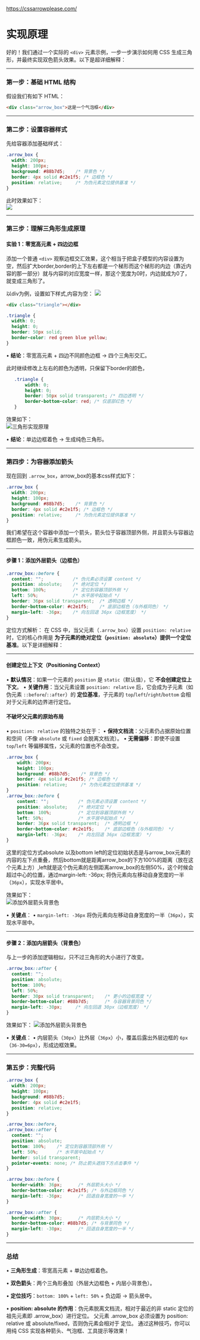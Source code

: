 https://cssarrowplease.com/
# 实现原理
好的！我们通过一个实际的 `<div>` 元素示例，一步一步演示如何用 CSS 生成三角形，并最终实现双色箭头效果。以下是超详细解释：

---

### **第一步：基础 HTML 结构**
假设我们有如下 HTML：
```html
<div class="arrow_box">这是一个气泡框</div>
```

---

### **第二步：设置容器样式**
先给容器添加基础样式：
```css
.arrow_box {
  width: 200px;
  height: 100px;
  background: #88b7d5;    /* 背景色 */
  border: 4px solid #c2e1f5; /* 边框色 */
  position: relative;     /* 为伪元素定位提供基准 */
}
```


此时效果如下：  
![](https://s3-gz01.didistatic.com/n9e-pub/image/doraemon/20240919120721.png)

---

### **第三步：理解三角形生成原理**
#### 实验 1：零宽高元素 + 四边边框
添加一个普通 `<div>` 观察边框交汇效果，这个相当于把盒子模型的内容设置为空，然后扩大border,border的上下左右都是一个梯形而这个梯形的内边（靠近内容的那一部分）就与内容的对应宽度一样，那这个宽度为0时，内边就成为0了，就变成三角形了。

以div为例，设置如下样式,内容为空：
<img src="./imges/1.png">

```html
<div class="triangle"></div>
```
```css
.triangle {
  width: 0;
  height: 0;
  border: 50px solid;
  border-color: red green blue yellow;
}
```

• **结论**：零宽高元素 + 四边不同颜色边框 → 四个三角形交汇。

此时继续修改上左右的颜色为透明，只保留下border的颜色，

```css
   .triangle {
       width: 0;
       height: 0;
       border: 50px solid transparent; /* 四边透明 */
       border-bottom-color: red; /* 仅底部红色 */
   }
```
效果如下：  
![三角形实现原理](../css/imges/2.png)

• **结论**：单边边框着色 → 生成纯色三角形。

---

### **第四步：为容器添加箭头**
现在回到 `.arrow_box`，arrow_box的基本css样式如下：

```css
.arrow_box {
  width: 200px;
  height: 100px;
  background: #88b7d5;    /* 背景色 */
  border: 4px solid #c2e1f5; /* 边框色 */
  position: relative;     /* 为伪元素定位提供基准 */
}
```
我们希望在这个容器中添加一个箭头，箭头位于容器顶部外侧，并且箭头与容器边框颜色一致，用伪元素生成箭头。

---

#### 步骤 1：添加外层箭头（边框色）
```css
.arrow_box::before {
  content: "";           /* 伪元素必须设置 content */
  position: absolute;    /* 绝对定位 */
  bottom: 100%;          /* 定位到容器顶部外侧 */
  left: 50%;             /* 水平居中起始点 */
  border: 36px solid transparent;  /* 透明边框 */
  border-bottom-color: #c2e1f5;    /* 底部边框色（与外框同色） */
  margin-left: -36px;    /* 向左回退 36px（边框宽度） */
}
```
定位方式解析：
在 CSS 中，当父元素（`.arrow_box`）设置 `position: relative` 时，它的核心作用是 **为子元素的绝对定位（`position: absolute`）提供一个定位基准**。以下是详细解释：

---

#### **创建定位上下文（Positioning Context）**
• **默认情况**：如果一个元素的 `position` 是 `static`（默认值），它 **不会创建定位上下文**。
• **关键作用**：当父元素设置 `position: relative` 后，它会成为子元素（如伪元素 `::before`/`::after`）的 **定位基准**，子元素的 `top`/`left`/`right`/`bottom` 会相对于父元素的边界进行定位。
#### **不破坏父元素的原始布局**
• `position: relative` 的独特之处在于：
• **保持文档流**：父元素仍占据原始位置和空间（不像 `absolute` 或 `fixed` 会脱离文档流）。
• **无需偏移**：即使不设置 `top`/`left` 等偏移属性，父元素的位置也不会改变。
```css
.arrow_box {
    width: 200px;
    height: 100px;
    background: #88b7d5;    /* 背景色 */
    border: 4px solid #c2e1f5; /* 边框色 */
    position: relative;     /* 为伪元素定位提供基准 */
}
.arrow_box::before {
    content: "";           /* 伪元素必须设置 content */
    position: absolute;    /* 绝对定位 */
    bottom: 100%;          /* 定位到容器顶部外侧 */
    left: 50%;             /* 水平居中起始点 */
    border: 36px solid transparent;  /* 透明边框 */
    border-bottom-color: #c2e1f5;    /* 底部边框色（与外框同色） */
    margin-left: -36px;    /* 向左回退 36px（边框宽度） */
}
```


这里的定位方式absolute 以及bottom left的定位初始状态是与arrow_box元素的内容的左下点重叠，然后bottom就是距离arrow_box的下方100%的距离（放在这个元素上方）,left就是这个伪元素的左侧距离arrow_box的左侧50%，这个时候会超过中心的位置，通过margin-left: -36px; 将伪元素向左移动自身宽度的一半（`36px`），实现水平居中。

  
效果如下：  
![添加外层箭头背景色](../css/imges/3.png)

• **关键点**：
• `margin-left: -36px` 将伪元素向左移动自身宽度的一半（`36px`），实现水平居中。

---

#### 步骤 2：添加内层箭头（背景色）
与上一步的添加逻辑相似，只不过三角形的大小进行了改变。
```css
.arrow_box::after {
  content: "";
  position: absolute;
  bottom: 100%;
  left: 50%;
  border: 30px solid transparent;    /* 更小的边框宽度 */
  border-bottom-color: #88b7d5;      /* 与容器背景同色 */
  margin-left: -30px;     /* 向左回退 30px（边框宽度） */
}
```
效果如下：
![添加外层箭头背景色](../css/imges/4.png)

• **关键点**：
• 内层箭头（`30px`）比外层（`36px`）小，覆盖后露出外层边框的 `6px`（`36-30=6px`），形成边框效果。

---

### **第五步：完整代码**
```css
.arrow_box {
  width: 200px;
  height: 100px;
  background: #88b7d5;
  border: 4px solid #c2e1f5;
  position: relative;
}

.arrow_box::before,
.arrow_box::after {
  content: "";
  position: absolute;
  bottom: 100%;    /* 定位到容器顶部外侧 */
  left: 50%;       /* 水平居中起始点 */
  border: solid transparent;
  pointer-events: none; /* 防止箭头遮挡下方点击事件 */
}

.arrow_box::before {
  border-width: 36px;      /* 外层箭头大小 */
  border-bottom-color: #c2e1f5; /* 与外边框同色 */
  margin-left: -36px;      /* 回退自身宽度的一半 */
}

.arrow_box::after {
  border-width: 30px;      /* 内层箭头大小 */
  border-bottom-color: #88b7d5; /* 与背景同色 */
  margin-left: -30px;      /* 回退自身宽度的一半 */
}
```
---

### **总结**
• **三角形生成**：零宽高元素 + 单边边框着色。

• **双色箭头**：两个三角形叠加（外层大边框色 + 内层小背景色）。

• **定位技巧**：`bottom: 100%` + `left: 50%` + 负边距 → 箭头居中。

• **position: absolute 的作用**：伪元素脱离文档流，相对于最近的非 static 定位的祖先元素即 .arrow_box）进行定位。
父元素 .arrow_box 必须设置为 position: relative 或 absolute/fixed，否则伪元素会相对于 <body> 定位。
通过这种技巧，你可以用纯 CSS 实现各种箭头、气泡框、工具提示等效果！